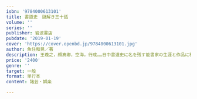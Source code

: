 ```yaml
---
isbn: '9784000613101'
title: 書道史　謎解き三十話
volume: ''
series: ''
publisher: 岩波書店
pubdate: '2019-01-19'
cover: 'https://cover.openbd.jp/9784000613101.jpg'
author: 魚住和晃／著
description: 王羲之，顔真卿，空海，行成……日中書道史に名を残す能書家の生涯と作品に秘められた，興味津々の謎．
price: '2400'
genre: ''
target: 一般
format: 単行本
content: 諸芸・娯楽

---
```

